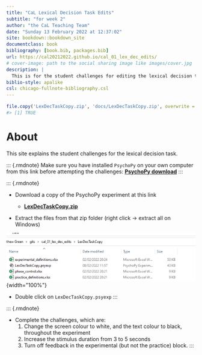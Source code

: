 ```yaml
--- 
title: "CaL Lexical Decision Task Edits"
subtitle: "for week 2"
author: "the CaL Teaching Team"
date: "Sunday 13 February 2022 at 12:37:02"
site: bookdown::bookdown_site
documentclass: book
bibliography: [book.bib, packages.bib]
url: https://cal20212022.github.io/cal_01_lex_dec_edits/
# cover-image: path to the social sharing image like images/cover.jpg
description: |
  This is for the student challenges for editing the lexical decision task experiment.
biblio-style: apalike
csl: chicago-fullnote-bibliography.csl
---
```



```r
file.copy('LexDecTaskCopy.zip', 'docs/LexDecTaskCopy.zip', overwrite = TRUE)
#> [1] TRUE
```


# About

This site explains the student challenges for the lexical decision task.

::: {.rmdnote}
Make sure you have installed `PsychoPy` on your own computer from this link before attempting the challenges: [**PsychoPy download**](https://www.psychopy.org/download.html) 
:::

::: {.rmdnote}
* Download a copy of the PsychoPy experiment at this link
  * [**LexDecTaskCopy.zip**](./LexDecTaskCopy.zip)
  
* Extract the files from that zip folder (right click -> extract all on Windows)

![](images/zipFileContents.png){width="100%"}

* Double click on `LexDecTaskCopy.psyexp`
:::

::: {.rmdnote}
* Complete the challenges, which are:
  1. Change the screen colour to white, and the text colour to black, throughout the experiment
  2. Increase the stimulus duration from 3 to 5 seconds
  3. Turn off feedback in the experimental (but not the practice) block.
:::
